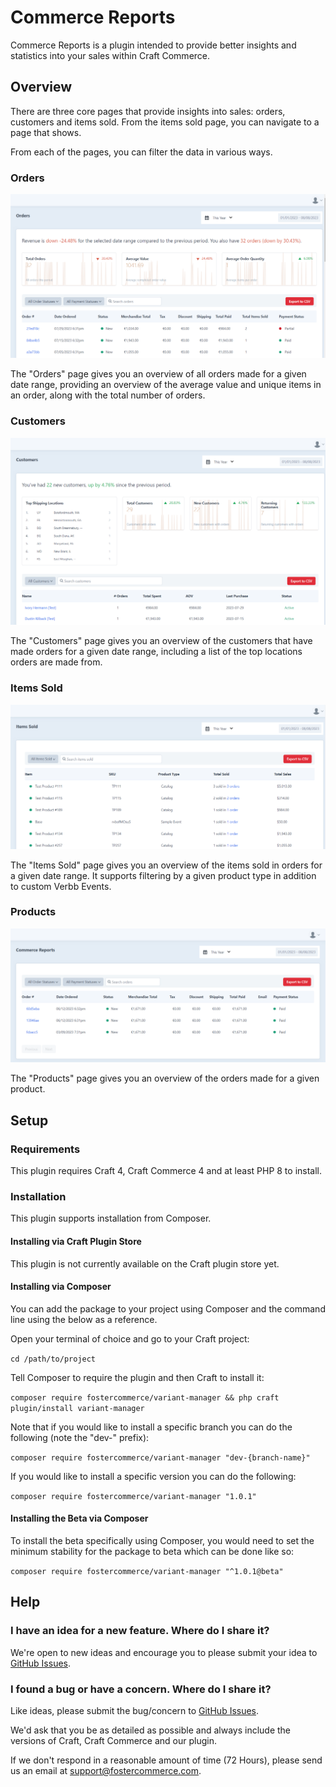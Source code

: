 # Commerce Reports

Commerce Reports is a plugin intended to provide better insights and statistics into your sales within Craft Commerce.

## Overview

There are three core pages that provide insights into sales: orders, customers and items sold. From the items sold page, you can navigate to a page that shows.

From each of the pages, you can filter the data in various ways.

### Orders

![Orders](docs/assets/orders.png)

The "Orders" page gives you an overview of all orders made for a given date range, providing an overview of the average value and unique items in an order, along with the total number of orders.

### Customers

![Customers](docs/assets/customers.png)

The "Customers" page gives you an overview of the customers that have made orders for a given date range, including a list of the top locations orders are made from.

### Items Sold

![Items Sold](docs/assets/items-sold.png)

The "Items Sold" page gives you an overview of the items sold in orders for a given date range. It supports filtering by a given product type in addition to custom Verbb Events.

### Products

![Products](docs/assets/products.png)

The "Products" page gives you an overview of the orders made for a given product.

## Setup

### Requirements

This plugin requires Craft 4, Craft Commerce 4 and at least PHP 8 to install.

### Installation

This plugin supports installation from Composer.

#### Installing via Craft Plugin Store

This plugin is not currently available on the Craft plugin store yet.

#### Installing via Composer

You can add the package to your project using Composer and the command line using the below as a reference.

Open your terminal of choice and go to your Craft project:

`cd /path/to/project`

Tell Composer to require the plugin and then Craft to install it:

`composer require fostercommerce/variant-manager && php craft plugin/install variant-manager`

Note that if you would like to install a specific branch you can do the following (note the "dev-" prefix):

`composer require fostercommerce/variant-manager "dev-{branch-name}"`

If you would like to install a specific version you can do the following:

`composer require fostercommerce/variant-manager "1.0.1"`

#### Installing the Beta via Composer

To install the beta specifically using Composer, you would need to set the minimum stability for the package to beta which can be done like so:

`composer require fostercommerce/variant-manager "^1.0.1@beta"`

## Help

### I have an idea for a new feature. Where do I share it?

We're open to new ideas and encourage you to please submit your idea to [GitHub Issues](https://github.com/FosterCommerce/craft-commercereports/issues).

### I found a bug or have a concern. Where do I share it?

Like ideas, please submit the bug/concern to [GitHub Issues](https://github.com/FosterCommerce/craft-commercereports/issues).

We'd ask that you be as detailed as possible and always include the versions of Craft, Craft Commerce and our plugin.

If we don't respond in a reasonable amount of time (72 Hours), please send us an email at support@fostercommerce.com.
